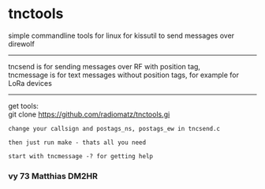 # tnctools
simple commandline tools for linux for kissutil to send messages over direwolf

____________________________________

tncsend is for sending messages over RF with position tag,<br/>
tncmessage is for text messages without position tags, for example for LoRa devices

____________________________________

get tools:<br/>
	git clone https://github.com/radiomatz/tnctools.gi
	
	change your callsign and postags_ns, postags_ew in tncsend.c
	
	then just run make - thats all you need

	start with tncmessage -? for getting help	
 

### vy 73 Matthias DM2HR
